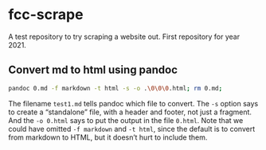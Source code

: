 # fcc-scrape

A test repository to try scraping a website out. First repository for year 2021.

## Convert md to html using pandoc

```sh
pandoc 0.md -f markdown -t html -s -o .\0\0\0.html; rm 0.md;
```

The filename `test1.md` tells pandoc which file to convert. The `-s` option says to create a “standalone” file, with a header and footer, not just a fragment. And the `-o 0.html` says to put the output in the file `0.html`. Note that we could have omitted `-f markdown` and `-t html`, since the default is to convert from markdown to HTML, but it doesn’t hurt to include them.
